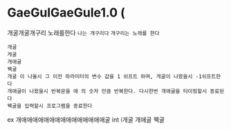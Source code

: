 # GaeGulGaeGule1.0 (
개굴개굴개구리 노래를한다
```나는 개구리다```
```개구리는 노래를 한다```
```개구리의 노래소리는 다음과 같이 나뉜다
개굴
게굴
개애굴
꿱굴
개굴 이 나올시 그 이전 파라미터의 변수 값을 1 쉬프트 하며, 게굴이 나왔을시 -1쉬프트한다
개애굴이 나왔을시 반복문을 애 의 숫자 만큼 반복한다. 다시한번 개애굴을 타이핑할시 종료된다
꿱굴을 입력할시 프로그램을 종료한다
```

ex
개애애애애애애애애애애애애애애애굴
int i개굴
개애굴
꿱굴
